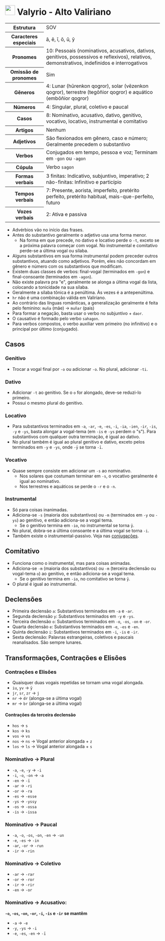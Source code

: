 # <img src="https://static.wikia.nocookie.net/gameofthrones/images/1/1e/House_Targaryen.svg/" height="32px"/> Valyrio - Alto Valiriano

<table>
    <tr>
        <th>Estrutura</th>
        <td>SOV</td>
    </tr>
    <tr>
        <th>Caracteres especiais</th>
        <td>ā, ē, ī, ō, ū, ȳ</td>
    </tr>
    <tr>
        <th>Pronomes</th>
        <td>10: Pessoais (nominativos, acusativos, dativos, genitivos, possessivos e reflexivos), relativos, demonstrativos, indefinidos e interrogativos</td>
    </tr>
    <tr>
        <th>Omissão de pronomes</th>
        <td>Sim</td>
    </tr>
    <tr>
        <th>Gêneros</th>
        <td>4: Lunar (hūrenkon qogror), solar (vēzenkon qogror), terrestre (tegōñior qogror) e aquático (embōñior qogror)</td>
    </tr>
    <tr>
        <th>Números</th>
        <td>4: Singular, plural, coletivo e paucal</td>
    </tr>
    <tr>
        <th>Casos</th>
        <td>8: Nominativo, acusativo, dativo, genitivo, vocativo, locativo, instrumental e comitativo</td>
    </tr>
    <tr>
        <th>Artigos</th>
        <td>Nenhum</td>
    </tr>
    <tr>
        <th>Adjetivos</th>
        <td>São flexionados em gênero, caso e número; Geralmente precedem o substantivo</td>
    </tr>
    <tr>
        <th>Verbos</th>
        <td>Conjugados em tempo, pessoa e voz; Terminam em <code>-gon</code> ou <code>-agon</code></td>
    </tr>
    <tr>
        <th>Cópula</th>
        <td>Verbo <code>sagon</code></td>
    </tr>
    <tr>
        <th>Formas verbais</th>
        <td>3 finitas: Indicativo, subjuntivo, imperativo; 2 não-finitas: Infinitivo e particípio</td>
    </tr>
    <tr>
        <th>Tempos verbais</th>
        <td>7: Presente, aorista, imperfeito, pretérito perfeito, pretérito habitual, mais-que-perfeito, futuro</td>
    </tr>
    <tr>
        <th>Vozes verbais</th>
        <td>2: Ativa e passiva</td>
    </tr>
</table>

-   Advérbios vão no início das frases.
-   Antes do substantivo geralmente o adjetivo usa uma forma menor.
    -   Na forma em que precede, no dativo e locativo perde o `-t`, exceto se a próxima palavra começar com vogal. No instrumental e comitativo perde-se a última vogal ou sílaba.
-   Alguns substantivos em sua forma instrumental podem preceder outros substantivos, atuando como adjetivos. Porém, eles não concordam em gênero e número com os substantivos que modificam.
-   Existem duas classes de verbos: final-vogal (terminados em `-gon`) e final-consoante (terminados em `-agon`).
-   Não existe palavra pra "e", geralmente se alonga a última vogal da lista, colocando a tonicidade na sua sílaba.
-   Geralmente a sílaba tônica é a penúltima. Às vezes é a antepenúltima.
-   `hr` não é uma combinação válida em Valiriano.
-   Ao contrário das línguas românticas, a generalização geralmente é feita pelo feminino: `muña` (mãe) → `muñar` (pais)
-   Para formar a negação, basta usar o verbo no subjuntivo + `daor`.
-   O causativo é formado pelo verbo `sahagon`.
-   Para verbos compostos, o verbo auxiliar vem primeiro (no infinitivo) e o principal por último (conjugado).

## Casos

### Genitivo

-   Trocar a vogal final por `-o` ou adicionar `-o`. No plural, adicionar `-ti`.

### Dativo

-   Adicionar `-t` ao genitivo. Se o `o` for alongado, deve-se reduzi-lo primeiro.
-   Possui o mesmo plural do genitivo.

### Locativo

-   Para substantivos terminados em `-a`, `-ar`, `-e`, `-es`, `-i`, `-ia`, `-ien`, `-ir`, `-is`, `-y` e `-ys`, basta alongar a vogal-tema (em `-is` e `-ys` perdem o "s"). Para substantivos com qualquer outra terminação, é igual ao dativo.
-   No plural também é igual ao plural genitivo e dativo, exceto pelos terminados em `-y` e `-ys`, onde `-ȳ` se torna `-ī`.

### Vocativo

-   Quase sempre consiste em adicionar um `-s` ao nominativo.
    -   Nos solares que costumam terminar em `-s`, o vocativo geralmente é igual ao nominativo.
    -   Nos terrestres e aquáticos se perde o `-r` e o `-n`.

### Instrumental

-   Só para coisas inanimadas.
-   Adiciona-se `-s` (maioria dos substantivos) ou `-m` (terminados em `-y` ou `-ys`) ao genitivo, e então adiciona-se a vogal tema.
    -   Se o genitivo termina em `-io`, no instrumental se torna `ȳ`.
-   No plural, dobra-se a última consoante e a última vogal se torna `-i`.
-   Também existe o instrumental-passivo. Veja nas [conjugações](conjugações.md#instrumental-passivo).

## Comitativo

-   Funciona como o instrumental, mas para coisas animadas.
-   Adiciona-se `-m` (maioria dos substantivos) ou `-m` (terceira declensão ou vogal-tema `o`) ao genitivo, e então adiciona-se a vogal tema.
    -   Se o genitivo termina em `-io`, no comitativo se torna `ȳ`.
-   O plural é igual ao instrumental.

## Declensões

-   Primeira declensão `a`: Substantivos terminados em `-a` e `-ar`.
-   Segunda declensão `y`: Substantivos terminados em `-y` e `-ys`.
-   Terceira declensão `o`: Substantivos terminados em `-o`, `-os`, `-on` e `-or`.
-   Quarta declensão `e`: Substantivos terminados em `-e`, `-es` e `-en`.
-   Quinta declensão `i`: Substantivos terminados em `-i`, `-is` e `-ir`.
-   Sexta declensão: Palavras estrangeiras, coletivos e paucais reanalisados. São sempre lunares.

## Transformações, Contrações e Elisões

### Contrações e Elisões

-   Quaisquer duas vogais repetidas se tornam uma vogal alongada.
-   `iu`, `yv` → `ȳ`
-   `jr`, `sr`, `zr` → `j`
-   `nr` → `dr` (alonga-se a última vogal)
-   `mr` → `br` (alonga-se a última vogal)

#### Contrações da terceira declensão

-   `hos` → `s`
-   `kos` → `ks`
-   `vos` → `vs`
-   `nos` → `ns` → Vogal anterior alongada + `z`
-   `los` → `ls` → Vogal anterior alongada + `s`

### Nominativo → Plural

-   `-a`, `-e`, `-y` → `-i`
-   `-i`, `-o`, `-on` → `-a`
-   `-en` → `-ī`
-   `-ar` → `-ri`
-   `-or` → `-ra`
-   `-es` → `-esse`
-   `-ys` → `-yssy`
-   `-os` → `-ossa`
-   `-is` → `-issa`

### Nominativo → Paucal

-   `-a`, `-o`, `-os`, `-on`, `-en` → `-un`
-   `-e`, `-es` → `-in`
-   `-ar`, `-or` → `-run`
-   `-ir` → `-rin`

### Nominativo → Coletivo

-   `-ar` → `-rar`
-   `-or` → `-ror`
-   `-ir` → `-rir`
-   `-en` → `-or`

### Nominativo → Acusativo:

**`-o`, `-os`, `-on`, `-or`, `-i`, `-is` e `-ir` se mantêm**

-   `-a` → `-e`
-   `-y`, `-ys` → `-i`
-   `-e`, `-es`, `-en` → `-ī`
